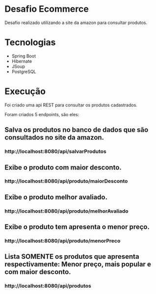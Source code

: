 # Desafio Ecommerce

Desafio realizado utilizando a site da amazon para consultar produtos.

# Tecnologias

- Spring Boot
- Hibernate
- JSoup
- PostgreSQL

# Execução

Foi criado uma api REST para consultar os produtos cadastrados.

Foram criados 5 endpoints, são eles:

## Salva os produtos no banco de dados que são consultados no site da amazon.
### http://localhost:8080/api/salvarProdutos

## Exibe o produto com maior desconto.
### http://localhost:8080/api/produto/maiorDesconto

## Exibe o produto melhor avaliado.
### http://localhost:8080/api/produto/melhorAvaliado

## Exibe o produto tem apresenta o menor preço.
### http://localhost:8080/api/produto/menorPreco

## Lista SOMENTE os produtos que apresenta respectivamente: Menor preço, mais popular e com maior desconto.
### http://localhost:8080/api/produtos

